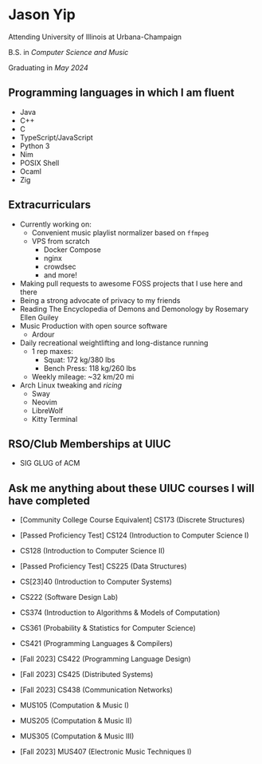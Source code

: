 # Jason Yip

Attending University of Illinois at Urbana-Champaign

B.S. in *Computer Science and Music*

Graduating in *May 2024*

## Programming languages in which I am fluent

- Java
- C++
- C
- TypeScript/JavaScript
- Python 3
- Nim
- POSIX Shell
- Ocaml
- Zig

## Extracurriculars

- Currently working on:
    - Convenient music playlist normalizer based on `ffmpeg`
    - VPS from scratch
        - Docker Compose
        - nginx
        - crowdsec
        - and more!
- Making pull requests to awesome FOSS projects that I use here and there
- Being a strong advocate of privacy to my friends
- Reading The Encyclopedia of Demons and Demonology by Rosemary Ellen Guiley
- Music Production with open source software
    - Ardour
- Daily recreational weightlifting and long-distance running
    - 1 rep maxes:
        - Squat: 172 kg/380 lbs
        - Bench Press: 118 kg/260 lbs
    - Weekly mileage: ~32 km/20 mi
- Arch Linux tweaking and *ricing*
    - Sway
    - Neovim
    - LibreWolf
    - Kitty Terminal

## RSO/Club Memberships at UIUC

- SIG GLUG of ACM

## Ask me anything about these UIUC courses I will have completed

- [Community College Course Equivalent] CS173 (Discrete Structures)
- [Passed Proficiency Test] CS124 (Introduction to Computer Science I)
- CS128 (Introduction to Computer Science II)
- [Passed Proficiency Test] CS225 (Data Structures)
- CS[23]40 (Introduction to Computer Systems)
- CS222 (Software Design Lab)
- CS374 (Introduction to Algorithms & Models of Computation)
- CS361 (Probability & Statistics for Computer Science)
- CS421 (Programming Languages & Compilers)
- [Fall 2023] CS422 (Programming Language Design)
- [Fall 2023] CS425 (Distributed Systems)
- [Fall 2023] CS438 (Communication Networks)

- MUS105 (Computation & Music I)
- MUS205 (Computation & Music II)
- MUS305 (Computation & Music III)
- [Fall 2023] MUS407 (Electronic Music Techniques I)
